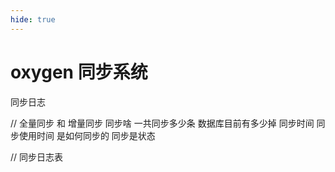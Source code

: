 ```yaml
---
hide: true
---
```



# oxygen 同步系统

同步日志

// 全量同步 和 增量同步
同步啥  一共同步多少条 数据库目前有多少掉 同步时间 同步使用时间 是如何同步的 同步是状态

// 同步日志表